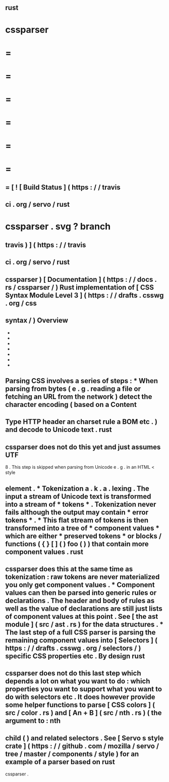 rust
-
cssparser
=
=
=
=
=
=
=
=
=
=
=
=
=
=
[
!
[
Build
Status
]
(
https
:
/
/
travis
-
ci
.
org
/
servo
/
rust
-
cssparser
.
svg
?
branch
=
travis
)
]
(
https
:
/
/
travis
-
ci
.
org
/
servo
/
rust
-
cssparser
)
[
Documentation
]
(
https
:
/
/
docs
.
rs
/
cssparser
/
)
Rust
implementation
of
[
CSS
Syntax
Module
Level
3
]
(
https
:
/
/
drafts
.
csswg
.
org
/
css
-
syntax
/
)
Overview
-
-
-
-
-
-
-
-
Parsing
CSS
involves
a
series
of
steps
:
*
When
parsing
from
bytes
(
e
.
g
.
reading
a
file
or
fetching
an
URL
from
the
network
)
detect
the
character
encoding
(
based
on
a
Content
-
Type
HTTP
header
an
charset
rule
a
BOM
etc
.
)
and
decode
to
Unicode
text
.
rust
-
cssparser
does
not
do
this
yet
and
just
assumes
UTF
-
8
.
This
step
is
skipped
when
parsing
from
Unicode
e
.
g
.
in
an
HTML
<
style
>
element
.
*
Tokenization
a
.
k
.
a
.
lexing
.
The
input
a
stream
of
Unicode
text
is
transformed
into
a
stream
of
*
tokens
*
.
Tokenization
never
fails
although
the
output
may
contain
*
error
tokens
*
.
*
This
flat
stream
of
tokens
is
then
transformed
into
a
tree
of
*
component
values
*
which
are
either
*
preserved
tokens
*
or
blocks
/
functions
(
{
}
[
]
(
)
foo
(
)
)
that
contain
more
component
values
.
rust
-
cssparser
does
this
at
the
same
time
as
tokenization
:
raw
tokens
are
never
materialized
you
only
get
component
values
.
*
Component
values
can
then
be
parsed
into
generic
rules
or
declarations
.
The
header
and
body
of
rules
as
well
as
the
value
of
declarations
are
still
just
lists
of
component
values
at
this
point
.
See
[
the
ast
module
]
(
src
/
ast
.
rs
)
for
the
data
structures
.
*
The
last
step
of
a
full
CSS
parser
is
parsing
the
remaining
component
values
into
[
Selectors
]
(
https
:
/
/
drafts
.
csswg
.
org
/
selectors
/
)
specific
CSS
properties
etc
.
By
design
rust
-
cssparser
does
not
do
this
last
step
which
depends
a
lot
on
what
you
want
to
do
:
which
properties
you
want
to
support
what
you
want
to
do
with
selectors
etc
.
It
does
however
provide
some
helper
functions
to
parse
[
CSS
colors
]
(
src
/
color
.
rs
)
and
[
An
+
B
]
(
src
/
nth
.
rs
)
(
the
argument
to
:
nth
-
child
(
)
and
related
selectors
.
See
[
Servo
s
style
crate
]
(
https
:
/
/
github
.
com
/
mozilla
/
servo
/
tree
/
master
/
components
/
style
)
for
an
example
of
a
parser
based
on
rust
-
cssparser
.
